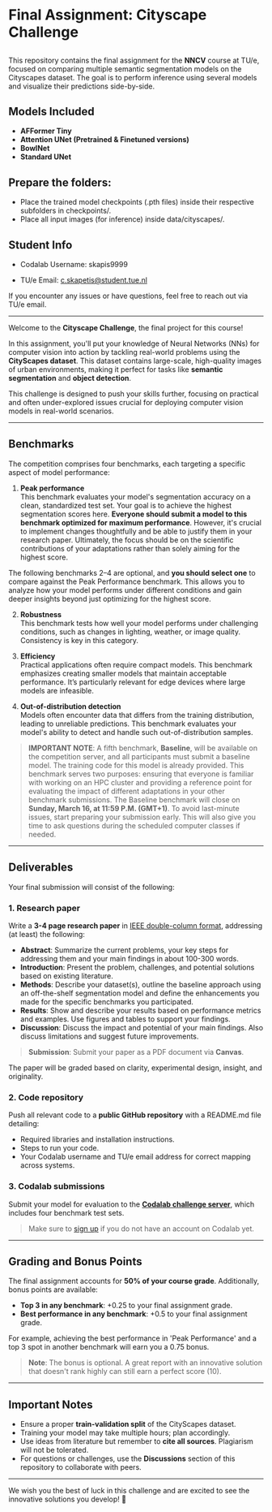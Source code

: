 # Final Assignment: Cityscape Challenge  

## 

This repository contains the final assignment for the **NNCV** course at TU/e, focused on comparing multiple semantic segmentation models on the Cityscapes dataset. The goal is to perform inference using several models and visualize their predictions side-by-side.

## Models Included

- **AFFormer Tiny**
- **Attention UNet (Pretrained & Finetuned versions)**
- **BowlNet**
- **Standard UNet**

## Prepare the folders:

- Place the trained model checkpoints (.pth files) inside their respective subfolders in checkpoints/.
-  Place all input images (for inference) inside data/cityscapes/.

## Student Info

- Codalab Username: skapis9999

- TU/e Email: c.skapetis@student.tue.nl

If you encounter any issues or have questions, feel free to reach out via TU/e email.

-----------------------------------------

Welcome to the **Cityscape Challenge**, the final project for this course!  

In this assignment, you'll put your knowledge of Neural Networks (NNs) for computer vision into action by tackling real-world problems using the **CityScapes dataset**. This dataset contains large-scale, high-quality images of urban environments, making it perfect for tasks like **semantic segmentation** and **object detection**.  

This challenge is designed to push your skills further, focusing on practical and often under-explored issues crucial for deploying computer vision models in real-world scenarios.  

---

## Benchmarks  

The competition comprises four benchmarks, each targeting a specific aspect of model performance:  

1. **Peak performance**  
   This benchmark evaluates your model's segmentation accuracy on a clean, standardized test set. Your goal is to achieve the highest segmentation scores here. **Everyone should submit a model to this benchmark optimized for maximum performance**. However, it's crucial to implement changes thoughtfully and be able to justify them in your research paper. Ultimately, the focus should be on the scientific contributions of your adaptations rather than solely aiming for the highest score.

The following benchmarks 2–4 are optional, and **you should select one** to compare against the Peak Performance benchmark. This allows you to analyze how your model performs under different conditions and gain deeper insights beyond just optimizing for the highest score.

2. **Robustness**  
   This benchmark tests how well your model performs under challenging conditions, such as changes in lighting, weather, or image quality. Consistency is key in this category.  

3. **Efficiency**  
   Practical applications often require compact models. This benchmark emphasizes creating smaller models that maintain acceptable performance. It’s particularly relevant for edge devices where large models are infeasible.  

4. **Out-of-distribution detection**  
   Models often encounter data that differs from the training distribution, leading to unreliable predictions. This benchmark evaluates your model's ability to detect and handle such out-of-distribution samples.  

> **IMPORTANT NOTE**: A fifth benchmark, **Baseline**, will be available on the competition server, and all participants must submit a baseline model. The training code for this model is already provided. This benchmark serves two purposes: ensuring that everyone is familiar with working on an HPC cluster and providing a reference point for evaluating the impact of different adaptations in your other benchmark submissions. The Baseline benchmark will close on **Sunday, March 16, at 11:59 P.M. (GMT+1)**. To avoid last-minute issues, start preparing your submission early. This will also give you time to ask questions during the scheduled computer classes if needed.

---

## Deliverables  

Your final submission will consist of the following:  

### 1. Research paper  
Write a **3-4 page research paper** in [IEEE double-column format](https://www.overleaf.com/latex/templates/ieee-conference-template/grfzhhncsfqn), addressing (at least) the following:  

- **Abstract**: Summarize the current problems, your key steps for addressing them and your main findings in about 100-300 words.
- **Introduction**: Present the problem, challenges, and potential solutions based on existing literature.  
- **Methods**: Describe your dataset(s), outline the baseline approach using an off-the-shelf segmentation model and define the enhancements you made for the specific benchmarks you participated.  
- **Results**: Show and describe your results based on performance metrics and examples. Use figures and tables to support your findings. 
- **Discussion**: Discuss the impact and potential of your main findings. Also discuss limitations and suggest future improvements.

> **Submission**: Submit your paper as a PDF document via **Canvas**.

The paper will be graded based on clarity, experimental design, insight, and originality.  

### 2. Code repository  
Push all relevant code to a **public GitHub repository** with a README.md file detailing:  
- Required libraries and installation instructions.  
- Steps to run your code.  
- Your Codalab username and TU/e email address for correct mapping across systems.  

### 3. Codalab submissions  
Submit your model for evaluation to the [**Codalab challenge server**](https://codalab.lisn.upsaclay.fr/competitions/21622), which includes four benchmark test sets.
> Make sure to [sign up](https://codalab.lisn.upsaclay.fr/accounts/signup/?next=/) if you do not have an account on Codalab yet.

---

## Grading and Bonus Points  

The final assignment accounts for **50% of your course grade**. Additionally, bonus points are available:  

- **Top 3 in any benchmark**: +0.25 to your final assignment grade.  
- **Best performance in any benchmark**: +0.5 to your final assignment grade.  

For example, achieving the best performance in 'Peak Performance' and a top 3 spot in another benchmark will earn you a 0.75 bonus.  

> **Note**: The bonus is optional. A great report with an innovative solution that doesn't rank highly can still earn a perfect score (10).  

---

## Important Notes  

- Ensure a proper **train-validation split** of the CityScapes dataset.  
- Training your model may take multiple hours; plan accordingly.  
- Use ideas from literature but remember to **cite all sources**. Plagiarism will not be tolerated.  
- For questions or challenges, use the **Discussions** section of this repository to collaborate with peers.  

---

We wish you the best of luck in this challenge and are excited to see the innovative solutions you develop! 🚀